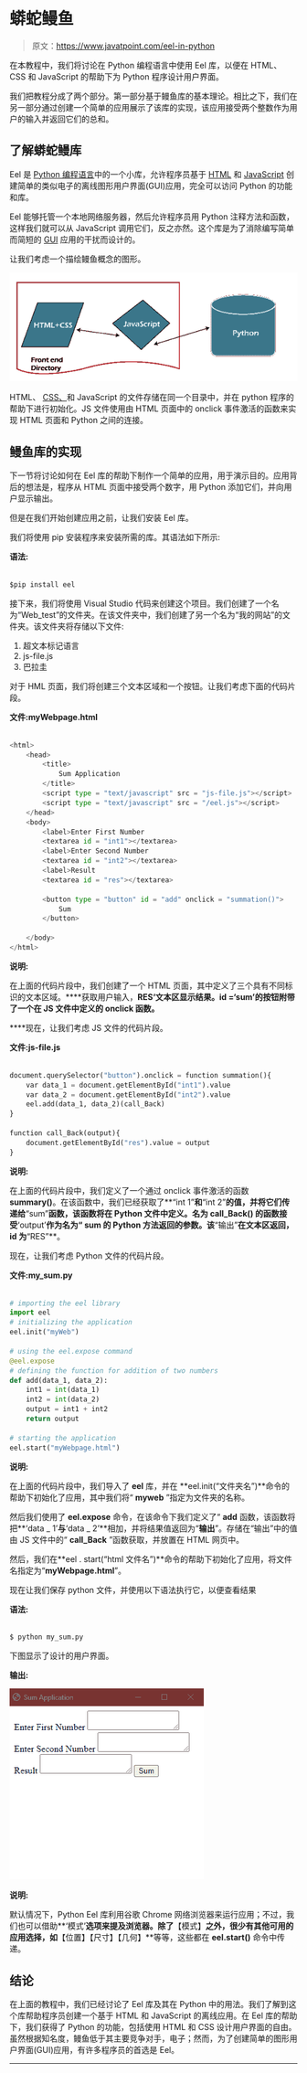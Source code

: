 # 蟒蛇鳗鱼

> 原文：<https://www.javatpoint.com/eel-in-python>

在本教程中，我们将讨论在 Python 编程语言中使用 Eel 库，以便在 HTML、CSS 和 JavaScript 的帮助下为 Python 程序设计用户界面。

我们把教程分成了两个部分。第一部分基于鳗鱼库的基本理论。相比之下，我们在另一部分通过创建一个简单的应用展示了该库的实现，该应用接受两个整数作为用户的输入并返回它们的总和。

## 了解蟒蛇鳗库

Eel 是 [Python 编程语言](https://www.javatpoint.com/python-tutorial)中的一个小库，允许程序员基于 [HTML](https://www.javatpoint.com/html-tutorial) 和 [JavaScript](https://www.javatpoint.com/javascript-tutorial) 创建简单的类似电子的离线图形用户界面(GUI)应用，完全可以访问 Python 的功能和库。

Eel 能够托管一个本地网络服务器，然后允许程序员用 Python 注释方法和函数，这样我们就可以从 JavaScript 调用它们，反之亦然。这个库是为了消除编写简单而简短的 [GUI](https://www.javatpoint.com/gui-full-form) 应用的干扰而设计的。

让我们考虑一个描绘鳗鱼概念的图形。

![Eel in Python](img/cba7fddcf67038d7951509dd5ec28ef9.png)

HTML、 [CSS、](https://www.javatpoint.com/css-tutorial)和 JavaScript 的文件存储在同一个目录中，并在 python 程序的帮助下进行初始化。JS 文件使用由 HTML 页面中的 onclick 事件激活的函数来实现 HTML 页面和 Python 之间的连接。

## 鳗鱼库的实现

下一节将讨论如何在 Eel 库的帮助下制作一个简单的应用，用于演示目的。应用背后的想法是，程序从 HTML 页面中接受两个数字，用 Python 添加它们，并向用户显示输出。

但是在我们开始创建应用之前，让我们安装 Eel 库。

我们将使用 pip 安装程序来安装所需的库。其语法如下所示:

**语法:**

```py

$pip install eel

```

接下来，我们将使用 Visual Studio 代码来创建这个项目。我们创建了一个名为“Web_test”的文件夹。在该文件夹中，我们创建了另一个名为“我的网站”的文件夹。该文件夹将存储以下文件:

1.  超文本标记语言
2.  js-file.js
3.  巴拉圭

对于 HML 页面，我们将创建三个文本区域和一个按钮。让我们考虑下面的代码片段。

**文件:myWebpage.html**

```py

<html>
    <head>
        <title>
            Sum Application
        </title>
        <script type = "text/javascript" src = "js-file.js"></script>
        <script type = "text/javascript" src = "/eel.js"></script>
    </head>
    <body>
        <label>Enter First Number
        <textarea id = "int1"></textarea>
        <label>Enter Second Number
        <textarea id = "int2"></textarea>
        <label>Result
        <textarea id = "res"></textarea>

        <button type = "button" id = "add" onclick = "summation()">
            Sum
        </button>

    </body>
</html>

```

**说明:**

在上面的代码片段中，我们创建了一个 HTML 页面，其中定义了三个具有不同标识的文本区域。****获取用户输入，**RES‘**文本区显示结果。id =**‘sum’**的按钮附带了一个在 JS 文件中定义的 onclick 函数。****

 ****现在，让我们考虑 JS 文件的代码片段。

**文件:js-file.js**

```py

document.querySelector("button").onclick = function summation(){
    var data_1 = document.getElementById("int1").value
    var data_2 = document.getElementById("int2").value
    eel.add(data_1, data_2)(call_Back)
}

function call_Back(output){
    document.getElementById("res").value = output
}

```

**说明:**

在上面的代码片段中，我们定义了一个通过 onclick 事件激活的函数**summary()**。在该函数中，我们已经获取了**“int 1”**和**“int 2”**的值，并将它们传递给**“sum”**函数，该函数将在 Python 文件中定义。名为 **call_Back()** 的函数接受**‘output’**作为名为“ **sum** 的 Python 方法返回的参数。该**“输出”**在文本区返回，id 为**“RES”**。

现在，让我们考虑 Python 文件的代码片段。

**文件:my_sum.py**

```py

# importing the eel library
import eel
# initializing the application
eel.init("myWeb")

# using the eel.expose command
@eel.expose
# defining the function for addition of two numbers
def add(data_1, data_2):
    int1 = int(data_1)
    int2 = int(data_2)
    output = int1 + int2
    return output

# starting the application
eel.start("myWebpage.html")

```

**说明:**

在上面的代码片段中，我们导入了 **eel** 库，并在 **eel.init(“文件夹名”)**命令的帮助下初始化了应用，其中我们将“ **myweb** ”指定为文件夹的名称。

然后我们使用了 **eel.expose** 命令，在该命令下我们定义了“ **add** 函数，该函数将把**‘data _ 1’**与**‘data _ 2’**相加，并将结果值返回为“**输出**”。存储在“输出”中的值由 JS 文件中的“ **call_Back** ”函数获取，并放置在 HTML 网页中。

然后，我们在**eel . start(“html 文件名”)**命令的帮助下初始化了应用，将文件名指定为“**myWebpage.html**”。

现在让我们保存 python 文件，并使用以下语法执行它，以便查看结果

**语法:**

```py

$ python my_sum.py

```

下图显示了设计的用户界面。

**输出:**

![Eel in Python](img/c24cae40ee13f4dc174d410023103f3a.png)

**说明:**

默认情况下，Python Eel 库利用谷歌 Chrome 网络浏览器来运行应用；不过，我们也可以借助**‘模式’**选项来提及浏览器。除了**【模式】**之外，很少有其他可用的应用选择，如**【位置】【尺寸】【几何】**等等，这些都在 **eel.start()** 命令中传递。

## 结论

在上面的教程中，我们已经讨论了 Eel 库及其在 Python 中的用法。我们了解到这个库帮助程序员创建一个基于 HTML 和 JavaScript 的离线应用。在 Eel 库的帮助下，我们获得了 Python 的功能，包括使用 HTML 和 CSS 设计用户界面的自由。虽然根据知名度，鳗鱼低于其主要竞争对手，电子；然而，为了创建简单的图形用户界面(GUI)应用，有许多程序员的首选是 Eel。

* * *****